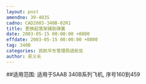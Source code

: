 ```yaml
---
layout: post
amendno: 39-4035
cadno: CAD2003-340B-02R1
title: 更换起落架辅助弹簧
date: 2003-05-15 00:00:00 +0800
effdate: 2003-05-15 00:00:00 +0800
tag: 340B
categories: 民航华东管理局适航处
author: 吴义长
---
```


##适用范围:
适用于SAAB 340B系列飞机, 序号160到459

